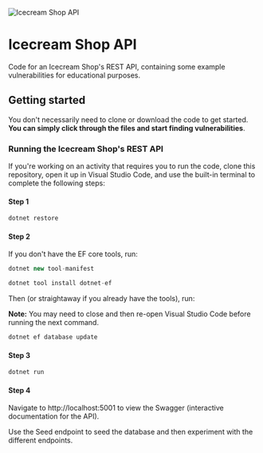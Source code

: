 ![Icecream Shop API](icecream-shop-api.png)

# Icecream Shop API

Code for an Icecream Shop's REST API, containing some example vulnerabilities for educational purposes.

## Getting started

You don't necessarily need to clone or download the code to get started. **You can simply click through the files and start finding vulnerabilities**.

### Running the Icecream Shop's REST API

If you're working on an activity that requires you to run the code, clone this repository, open it up in Visual Studio Code, and use the built-in terminal to complete the following steps:

#### Step 1

```c#
dotnet restore
```

#### Step 2

If you don't have the EF core tools, run:

```c#
dotnet new tool-manifest
```

```c#
dotnet tool install dotnet-ef
```

Then (or straightaway if you already have the tools), run:

**Note:** You may need to close and then re-open Visual Studio Code before running the next command.

```c#
dotnet ef database update
```

#### Step 3

```c#
dotnet run
```

#### Step 4

Navigate to http://localhost:5001 to view the Swagger (interactive documentation for the API).

Use the Seed endpoint to seed the database and then experiment with the different endpoints.
